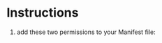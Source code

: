 # Instructions

1. add these two permissions to your Manifest file:
    <uses-permission android:name="android.permission.READ_EXTERNAL_STORAGE" />
    <uses-permission android:name="android.permission.WRITE_EXTERNAL_STORAGE" />
